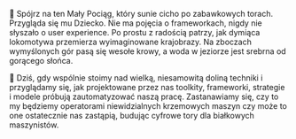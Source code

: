 🧸 Spójrz na ten Mały Pociąg, który sunie cicho po zabawkowych torach. Przygląda się mu Dziecko. Nie ma pojęcia o frameworkach, nigdy nie słyszało o user experience. Po prostu z radością patrzy, jak dymiąca lokomotywa przemierza wyimaginowane krajobrazy. Na zboczach wymyślonych gór pasą się wesołe krowy, a woda w jeziorze jest srebrna od gorącego słońca.

🧸 Dziś, gdy wspólnie stoimy nad wielką, niesamowitą doliną techniki i przyglądamy się, jak projektowane przez nas toolkity, frameworki, strategie i modele próbują zautomatyzować naszą pracę. Zastanawiamy się, czy to my będziemy operatorami niewidzialnych krzemowych maszyn czy może to one ostatecznie nas zastąpią, budując cyfrowe tory dla białkowych maszynistów. 